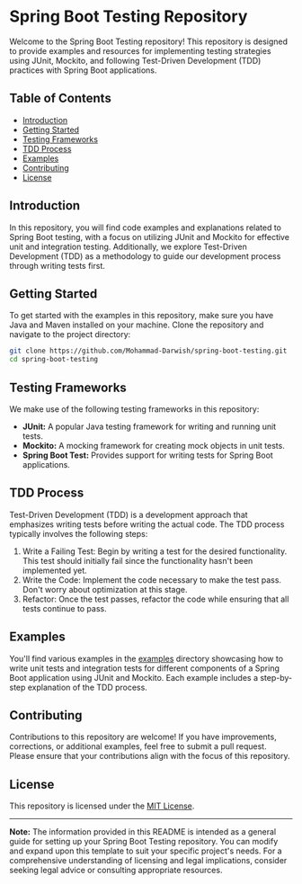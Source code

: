 # Spring Boot Testing Repository

Welcome to the Spring Boot Testing repository! This repository is designed to provide examples and resources for implementing testing strategies using JUnit, Mockito, and following Test-Driven Development (TDD) practices with Spring Boot applications.

## Table of Contents

- [Introduction](#introduction)
- [Getting Started](#getting-started)
- [Testing Frameworks](#testing-frameworks)
- [TDD Process](#tdd-process)
- [Examples](#examples)
- [Contributing](#contributing)
- [License](#license)

## Introduction

In this repository, you will find code examples and explanations related to Spring Boot testing, with a focus on utilizing JUnit and Mockito for effective unit and integration testing. Additionally, we explore Test-Driven Development (TDD) as a methodology to guide our development process through writing tests first.

## Getting Started

To get started with the examples in this repository, make sure you have Java and Maven installed on your machine. Clone the repository and navigate to the project directory:

```sh
git clone https://github.com/Mohammad-Darwish/spring-boot-testing.git
cd spring-boot-testing
```

## Testing Frameworks

We make use of the following testing frameworks in this repository:

- **JUnit:** A popular Java testing framework for writing and running unit tests.
- **Mockito:** A mocking framework for creating mock objects in unit tests.
- **Spring Boot Test:** Provides support for writing tests for Spring Boot applications.

## TDD Process

Test-Driven Development (TDD) is a development approach that emphasizes writing tests before writing the actual code. The TDD process typically involves the following steps:

1. Write a Failing Test: Begin by writing a test for the desired functionality. This test should initially fail since the functionality hasn't been implemented yet.
2. Write the Code: Implement the code necessary to make the test pass. Don't worry about optimization at this stage.
3. Refactor: Once the test passes, refactor the code while ensuring that all tests continue to pass.

## Examples

You'll find various examples in the [examples](examples/) directory showcasing how to write unit tests and integration tests for different components of a Spring Boot application using JUnit and Mockito. Each example includes a step-by-step explanation of the TDD process.

## Contributing

Contributions to this repository are welcome! If you have improvements, corrections, or additional examples, feel free to submit a pull request. Please ensure that your contributions align with the focus of this repository.

## License

This repository is licensed under the [MIT License](LICENSE).

---

**Note:** The information provided in this README is intended as a general guide for setting up your Spring Boot Testing repository. You can modify and expand upon this template to suit your specific project's needs. For a comprehensive understanding of licensing and legal implications, consider seeking legal advice or consulting appropriate resources.

